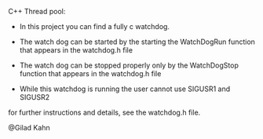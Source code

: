 


C++ Thread pool:

- In this project you can find a fully c watchdog.

- The watch dog can be started by the starting the WatchDogRun function that appears in the watchdog.h file

- The watch dog can be stopped properly only by the WatchDogStop function that appears in the watchdog.h file

- While this watchdog is running the user cannot use SIGUSR1 and SIGUSR2

for further instructions and details, see the watchdog.h file.


@Gilad Kahn


